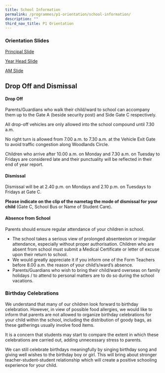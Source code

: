 ```yaml
---
title: School Information
permalink: /programmes/p1-orientation/school-information/
description: ""
third_nav_title: P1 Orientation
---
```

### Orientation Slides


[Principal Slide](/files/P%20-%20P1%20Orientation%202022.pdf)
  
[Year Head Slide](/files/YH%20-%20P1%20Orientation%202022.pdf)

[AM Slide](/files/AM%20-%20P1%20Orientation%202022.pdf)

## Drop Off and Dismissal
  
#### Drop Off

  

Parents/Guardians who walk their child/ward to school can accompany them up to the Gate A (beside security post) and Side Gate C respectively.

  

All drop-off vehicles are only allowed into the school compound until 7.30 a.m.

  

No right turn is allowed from 7.00 a.m. to 7.30 a.m. at the Vehicle Exit Gate to avoid traffic congestion along Woodlands Circle.

  

Children who arrive after 10.00 a.m. on Monday and 7.30 a.m. on Tuesday to Fridays are considered late and their punctuality will be reflected in their end of year report.

  

#### Dismissal 

Dismissal will be at 2.40 p.m. on Mondays and 2.10 p.m. on Tuesdays to Fridays at Gate C.  

  

**Please indicate on the clip of the nametag the mode of dismissal for your child** (Gate C, School Bus or Name of Student Care). 

  

#### Absence from School

Parents should ensure regular attendance of your children in school. 

*   The school takes a serious view of prolonged absenteeism or irregular attendance, especially without proper authorisation. Children who are absent from school must submit a Medical Certificate or letter of excuse upon their return to school.
*   We would greatly appreciate it if you inform one of the Form Teachers before 8.00 a.m. the reason of your child’s/ward’s absence.
*   Parents/Guardians who wish to bring their child/ward overseas on family holidays / to attend to personal matters are to do so during the school vacations.

  

### Birthday Celebrations
  
We understand that many of our children look forward to birthday celebration. However, in view of possible food allergies, we would like to inform that parents are not allowed to organize birthday celebrations for your child within the school, including the distribution of goody bags, as these gatherings usually involve food items.

  

It is a concern that students may start to compare the extent in which these celebrations are carried out, adding unnecessary stress to parents.

  

We can still celebrate birthdays meaningfully by singing birthday song and giving well wishes to the birthday boy or girl. This will bring about stronger teacher-student-student relationship which will create a positive schooling experience for your child.